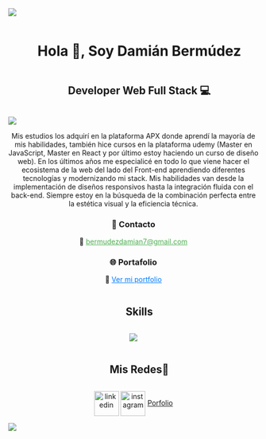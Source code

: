 <!--horizontal divider(gradiant)-->
<img src="https://user-images.githubusercontent.com/73097560/115834477-dbab4500-a447-11eb-908a-139a6edaec5c.gif">

<!--h1 without bottom border-->
<div id="user-content-toc">
  <ul align="center">
   <h1 style="display: inline-block">Hola 👋, Soy Damián Bermúdez</h1>
    <h2 style="display: inline-block">Developer Web Full Stack 💻</h2>
  </ul>
</div>
<img src="https://user-images.githubusercontent.com/73097560/115834477-dbab4500-a447-11eb-908a-139a6edaec5c.gif">
<!--Intro start-->
<div align="center">
  <p>
     Mis estudios los adquirí en la plataforma APX donde aprendí la mayoría de mis habilidades, también hice cursos en la plataforma udemy (Master en JavaScript, Master en React y por último estoy haciendo un curso de diseño web).
    En los últimos años me especialicé en todo lo que viene hacer el ecosistema de la web del lado del Front-end aprendiendo diferentes tecnologías y modernizando mi stack.
    Mis habilidades van desde la implementación de diseños responsivos hasta la integración fluida con el back-end. Siempre estoy en la búsqueda de la combinación perfecta entre la estética visual y la eficiencia técnica.
  </p>
  <h3>📩 Contacto</h3>
<p>📧 <a href="mailto:bermudezdamian7@gmail.com" style="color:#4CAF50;">bermudezdamian7@gmail.com</a></p>

<h3>🌐 Portafolio</h3>
<p>🚀 <a href="https://www.damianbermudezdev.es/" style="color:#007bff;">Ver mi portfolio</a></p>

</div>

<!--Intro end-->



<!--h1 without bottom border-->
<div id="user-content-toc">
  <ul align="center">
    <summary><h2 style="display: inline-block">Skills</h2></summary>
  </ul>
</div>
<!--tech stack icons-->
<p align="center">
  <a href="https://skillicons.dev">
    <img src="https://skillicons.dev/icons?i=git,html,css,js,nodejs,postman,git,github,react,nextjs,figma,firebase,mongodb,mysql,astro,vercel,vscode&perline=14" />
  </a>
</p>


<!-- Connect with me -->
<!--h2 without bottom border-->
<div id="user-content-toc">
  <ul align="center">
    <summary><h2 style="display: inline-block">Mis Redes🤝</h2></summary>
  </ul>
</div>

<!--icons and links-->
<p align="center">
  <a href="https://www.linkedin.com/in/damian-bermudez-4a4a33204/" target="_blank"><img align="center" src="https://user-images.githubusercontent.com/88904952/234979284-68c11d7f-1acc-4f0c-ac78-044e1037d7b0.png" alt="linkedin" height="50" width="50" /></a>
  <a href="https://www.instagram.com/damibermudez/" target="_blank"><img align="center" src="https://user-images.githubusercontent.com/88904952/234981169-2dd1e58f-4b7e-468c-8213-034ba62156c3.png" alt="instagram" height="50" width="50" /></a>
  <a href="https://damianbermudezdev.es/" target="_blank"  height="50" width="50">Porfolio</a>
 
</p>





<!--horizontal divider(gradiant)-->
<img src="https://user-images.githubusercontent.com/73097560/115834477-dbab4500-a447-11eb-908a-139a6edaec5c.gif">
